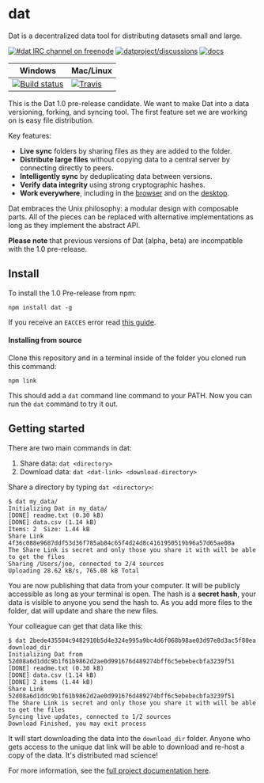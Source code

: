 # dat

Dat is a decentralized data tool for distributing datasets small and large.

[![#dat IRC channel on freenode](https://img.shields.io/badge/irc%20channel-%23dat%20on%20freenode-blue.svg)](http://webchat.freenode.net/?channels=dat)
[![datproject/discussions](https://badges.gitter.im/Join%20Chat.svg)](https://gitter.im/datproject/discussions?utm_source=badge&utm_medium=badge&utm_campaign=pr-badge&utm_content=badge)
[![docs](https://readthedocs.org/projects/pip/badge/?version=latest)](http://dat-data.readthedocs.org)


Windows        | Mac/Linux
-------------- | ------------
[![Build status](https://ci.appveyor.com/api/projects/status/github/maxogden/dat?branch=master&svg=true)](https://ci.appveyor.com/project/maxogden/dat) | [![Travis](https://api.travis-ci.org/maxogden/dat.svg)](https://travis-ci.org/maxogden/dat)


This is the Dat 1.0 pre-release candidate. We want to make Dat into a data versioning, forking, and syncing tool. The first feature set we are working on is easy file distribution.

Key features:

  * **Live sync** folders by sharing files as they are added to the folder.
  * **Distribute large files** without copying data to a central server by connecting directly to peers.
  * **Intelligently sync** by deduplicating data between versions.
  * **Verify data integrity** using strong cryptographic hashes.
  * **Work everywhere**, including in the [browser](https://github.com/karissa/hyperdrive-ui) and on the [desktop](https://github.com/juliangruber/dat-desktop).

Dat embraces the Unix philosophy: a modular design with composable parts. All of the pieces can be replaced with alternative implementations as long as they implement the abstract API.

**Please note** that previous versions of Dat (alpha, beta) are incompatible with the 1.0 pre-release.

## Install

To install the 1.0 Pre-release from npm:

```
npm install dat -g
```

If you receive an `EACCES` error read [this guide](https://docs.npmjs.com/getting-started/fixing-npm-permissions).

#### Installing from source

Clone this repository and in a terminal inside of the folder you cloned run this command:

```
npm link
```

This should add a `dat` command line command to your PATH. Now you can run the `dat` command to try it out.

## Getting started

There are two main commands in dat:

1. Share data: `dat <directory>`
2. Download data: `dat <dat-link> <download-directory>`

Share a directory by typing `dat <directory>`:

```
$ dat my_data/
Initializing Dat in my_data/
[DONE] readme.txt (0.30 kB)
[DONE] data.csv (1.14 kB)
Items: 2  Size: 1.44 kB
Share Link 4f36c088e9687ddf53d36f785ab84c65f4d24d8c4161950519b96a57d65ae08a
The Share Link is secret and only those you share it with will be able to get the files
Sharing /Users/joe, connected to 2/4 sources
Uploading 28.62 kB/s, 765.08 kB Total
```

You are now publishing that data from your computer. It will be publicly accessible as long as your terminal is open. The hash is a **secret hash**, your data is visible to anyone you send the hash to. As you add more files to the folder, dat will update and share the new files.

Your colleague can get that data like this:

```
$ dat 2bede435504c9482910b5d4e324e995a9bc4d6f068b98ae03d97e8d3ac5f80ea download_dir
Initializing Dat from 52d08a6d1ddc9b1f61b9862d2ae0d991676d489274bff6c5ebebecbfa3239f51
[DONE] readme.txt (0.30 kB)
[DONE] data.csv (1.14 kB)
[DONE] 2 items (1.44 kB)
Share Link 52d08a6d1ddc9b1f61b9862d2ae0d991676d489274bff6c5ebebecbfa3239f51
The Share Link is secret and only those you share it with will be able to get the files
Syncing live updates, connected to 1/2 sources
Download Finished, you may exit process
```

It will start downloading the data into the `download_dir` folder. Anyone who gets access to the unique dat link will be able to download and re-host a copy of the data. It's distributed mad science!

For more information, see the [full project documentation here](http://dat-data.readthedocs.org/).
